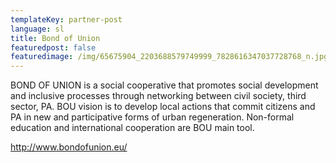 ```yaml
---
templateKey: partner-post
language: sl
title: Bond of Union
featuredpost: false
featuredimage: /img/65675904_2203688579749999_7828616347037728768_n.jpg
---
```

BOND OF UNION is a social cooperative that promotes social development and inclusive processes through networking between civil society, third sector, PA. BOU vision is to develop local actions that commit citizens and PA in new and participative forms of urban regeneration. Non-formal education and international cooperation are BOU main tool.

<!-- end -->

http://www.bondofunion.eu/
